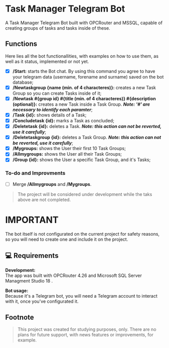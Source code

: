 ﻿
# Task Manager Telegram Bot

A Task Manager Telegram Bot built with OPCRouter and MSSQL, capable of creating groups of tasks and tasks inside of these.

## Functions

Here lies all the bot functionallities, with examples on how to use them, as well as it status, implemented or not yet.

- [x] **/Start:** starts the Bot chat. By using this command you agree to have your telegram data (username, forename and surname) saved on the bot database;
- [x] **/Newtaskgroup {name (min. of 4 characteres)}:** creates a new Task Group so you can create Tasks inside of it;
- [x] **/Newtask #{group id} #{title (min. of 4 characteres)} #{description (optional)}:** creates a new Task inside a Task Group. ***Note: '#' are necessary to identify each paramter***;
- [x] **/Task {id}:** shows details of a Task;
- [x] **/Concludetask {id}:** marks a Task as concluded;
- [x] **/Deletetask {id}:** deletes a Task. ***Note: this action can not be reverted, use it carefully***;
- [x] **/Deletetaskgroup {id}:** deletes a Task Group. ***Note: this action can not be reverted, use it carefully***;
- [x] **/Mygroups:** shows the User their first 10 Task Groups;
- [x] **/Allmygroups:** shows the User all their Task Groups;
- [x] **/Group {id}:** shows the User a specific Task Group, and it's Tasks;

### To-do and Improvments

- [ ] Merge **/Allmygroups** and **/Mygroups**.

>The project will be considered under development while the taks above are not completed.

# IMPORTANT
The bot itself is not configurated on the current project for safety reasons, so you will need to create one and include it on the project. 

## 💻 Requirements

**Development:**<br>
The app was built with OPCRouter 4.26 and Microsoft SQL Server Managment Studio 18 .

**Bot usage:**<br>
Because it's a Telegram bot, you will need a Telegram account to interact with it, once you've configurated it.

## Footnote

> This project was created for studying purposes, only. There are no plans for future support, with news features or improvements, for example.
